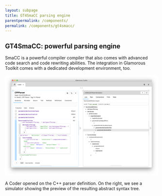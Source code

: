 ```yaml
---
layout: subpage
title: GT4SmaCC parsing engine
parentpermalink: /components/
permalink: /components/gt4smacc/
---
```


<section id="exemplifier">
	<div class="container pt-5 pb-5 jumbotron-small">
    <div class="row">
      <div class="col-md-12">
        <h1>GT4SmaCC: powerful parsing engine</h1>
        <p class="lead">SmaCC is a powerful compiler compiler that also comes with advanced code search and code rewriting abilities. The integration in Glamorous Toolkit comes with a dedicated development environment, too.</p>
        <div class="sample">
          <img src="/assets/pictures/gtr-cpp-parser-simulator.png">
          <div class="picture-caption">
            <p>A Coder opened on the C++ parser definition. On the right, we see a simulator showing the preview of the resulting abstract syntax tree.</p>
          </div>
        </div>
		  </div>			
    </div>
	</div>
</section>